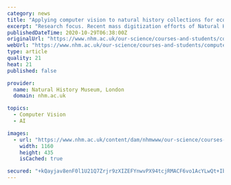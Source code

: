 ```yaml
---
category: news
title: "Applying computer vision to natural history collections for ecological, taxonomic and conservation research"
excerpt: "Research focus. Recent mass digitization efforts of Natural History Collections (NHCs), pioneered by institutions like the Natural History Museum, have given scientists across the"
publishedDateTime: 2020-10-29T06:38:00Z
originalUrl: "https://www.nhm.ac.uk/our-science/courses-and-students/computer-vision.html"
webUrl: "https://www.nhm.ac.uk/our-science/courses-and-students/computer-vision.html"
type: article
quality: 21
heat: 21
published: false

provider:
  name: Natural History Museum, London
  domain: nhm.ac.uk

topics:
  - Computer Vision
  - AI

images:
  - url: "https://www.nhm.ac.uk/content/dam/nhmwww/our-science/courses-students/phd-2021/computer_vision_full_width.jpg"
    width: 1160
    height: 435
    isCached: true

secured: "+kQayjav8enF0l1U21Q7Zrjr9zXIZEFYnwvPX94tcjRMACF6vo1AcYLwQt+IbiVSwRShHGZlQFNGWVKoU5zVDavKLdnReu3fLU8NHusIfNkEYgqdRvbwHYLfZMXanLPTB9eUkSetwCgHg2ygy44O9v9fxLkKqFYuwG0iQrqXylUjJNU/yRuKW/xtWQEM5a6ukzAjNvOlDSwCyJ6wdRxxQP854Is5p/BzGc/myAxphxEbbiVLnRhXaf7uciAITwUZsTm27crvb8mSfbybUg9eRfQ/faMr8jI5tWDBp7viwbdEA38yaAh8auvH09NaqXJ9mTo5u/dw6XLJyUv6JxB93z94dnE9HPI5qM1ovLHtMkg=;Ibteq+KoBEMy8QV0tlQu3w=="
---
```


